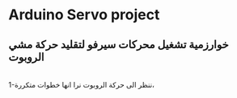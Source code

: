 # Arduino Servo project
## خوارزمية تشغيل محركات سيرفو لتقليد حركة مشي الروبوت
<div dir="rtt1">
  <br>
  1-ننظر الى حركة الروبوت نرا انها خطوات متكررة، 
  <br>
